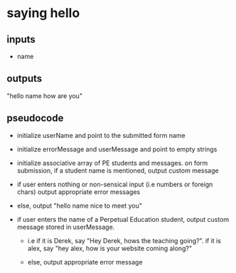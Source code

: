 # saying hello

## inputs
- name

## outputs
"hello name how are you"

## pseudocode

- initialize userName and point to the submitted form name

- initialize errorMessage and userMessage and point to empty strings

- initialize associative array of PE students and messages. on form submission, if a student name is mentioned, output custom message

- if user enters nothing or non-sensical input (i.e numbers or foreign chars) output appropriate error messages

- else, output "hello name nice to meet you"

- if user enters the name of a Perpetual Education student, output custom message stored in userMessage. 
	- i.e if it is Derek, say "Hey Derek, hows the teaching going?". if it is alex, say "hey alex, how is your website coming along?"

	- else, output appropriate error message



